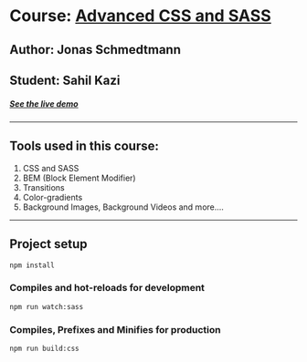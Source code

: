 # Course: [Advanced CSS and SASS ](https://www.udemy.com/advanced-css-and-sass/)
## Author: Jonas Schmedtmann
## Student: Sahil Kazi
##### [See the live demo ](https://natours-gamma.vercel.app/)
---

## Tools used in this course:
1. CSS and SASS
2. BEM (Block Element Modifier)
3. Transitions
4. Color-gradients
5. Background Images, Background Videos and more....


---
## Project setup
```
npm install
```

### Compiles and hot-reloads for development
```
npm run watch:sass
```

### Compiles, Prefixes and Minifies for production
```
npm run build:css
```

